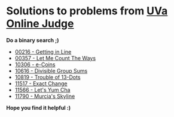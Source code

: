 # Solutions to problems from [UVa Online Judge](https://onlinejudge.org/)

**Do a binary search ;)**

* [00216 - Getting in Line](https://github.com/elgamalsalman/CPSolutions/tree/main/UVa/00216_Getting_in_Line)
* [00357 - Let Me Count The Ways](https://github.com/elgamalsalman/CPSolutions/tree/main/UVa/00357_Let_Me_Count_The_Ways)
* [10306 - e-Coins](https://github.com/elgamalsalman/CPSolutions/tree/main/UVa/10306_eCoins)
* [10616 - Divisible Group Sums](https://github.com/elgamalsalman/CPSolutions/tree/main/UVa/10616_Divisible_Group_Sums)
* [10819 - Trouble of 13-Dots](https://github.com/elgamalsalman/CPSolutions/tree/main/UVa/10819_Trouble_of_13_Dots)
* [11517 - Exact Change](https://github.com/elgamalsalman/CPSolutions/tree/main/UVa/11517_Exact_Change)
* [11566 - Let's Yum Cha](https://github.com/elgamalsalman/CPSolutions/tree/main/UVa/11566_Lets_Yum_Cha)
* [11790 - Murcia's Skyline](https://github.com/elgamalsalman/CPSolutions/tree/main/UVa/11790_Murcias_Skyline)

**Hope you find it helpful :)**
